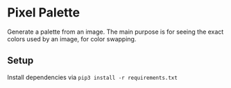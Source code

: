 # Pixel Palette

Generate a palette from an image. The main purpose is for seeing the exact colors used by an image, for color swapping.

## Setup
Install dependencies via `pip3 install -r requirements.txt`

